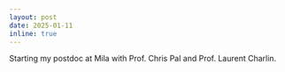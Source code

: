```yaml
---
layout: post
date: 2025-01-11
inline: true
---
```


Starting my postdoc at Mila with Prof. Chris Pal and Prof. Laurent Charlin.

